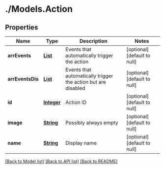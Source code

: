 # ./Models.Action
## Properties

Name | Type | Description | Notes
------------ | ------------- | ------------- | -------------
**arrEvents** | [**List**](event.md) | Events that automatically trigger the action | [optional] [default to null]
**arrEventsDis** | [**List**](event.md) | Events that automatically trigger the action but are disabled | [optional] [default to null]
**id** | [**Integer**](integer.md) | Action ID | [optional] [default to null]
**image** | [**String**](string.md) | Possibly always empty | [optional] [default to null]
**name** | [**String**](string.md) | Display name | [optional] [default to null]

[[Back to Model list]](../README.md#documentation-for-models) [[Back to API list]](../README.md#documentation-for-api-endpoints) [[Back to README]](../README.md)
